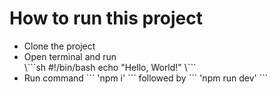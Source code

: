 <h1>How to run this project</h1>
<ul>
  <li>Clone the project</li>
  <li>Open terminal and run </li>
  \```sh
#!/bin/bash
echo "Hello, World!"
\```

  <li>Run command ``` 'npm i' ``` followed by ``` 'npm run dev' ```</li>
</ul>
